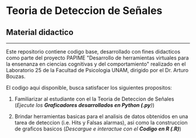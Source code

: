 # Teoria de Deteccion de Señales
## Material didactico
---

Este repositorio contiene codigo base, desarrollado con fines didacticos como parte del proyecto PAPIME "Desarrollo de herramientas virtuales para la ensenanza en ciencias cognitivas y del comportamiento" realizado en el Laboratorio 25 de la Facultad de Psicologia UNAM, dirigido por el Dr. Arturo Bouzas.

El codigo aqui disponible, busca satisfacer los siguientes propositos:

1. Familiarizar al estudiante con el la Teoria de Deteccion de Señales (_Ejecute los **Graficadores desarrollados en Python (.py**)_)

2. Brindar herramientas basicas para el analisis de datos obtenidos en una tarea de deteccion (i.e. Hits y Falsas alarmas), asi como la construccion de graficos basicos (_Descargue e interactue con el **Codigo en R (.R)**_)
